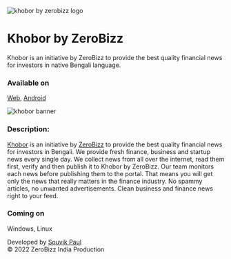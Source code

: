 ![khobor by zerobizz logo](https://raw.githubusercontent.com/zerobizz/khobor/main/assets/khobor_favicon_128.webp)
# Khobor by ZeroBizz
Khobor is an initiative by ZeroBizz to provide the best quality financial news for investors in native Bengali language.
### Available on
[Web](https://khobor.zerobizz.com/), [Android](https://zerobizz.github.io/khobor/download/android/)

![khobor banner](https://i.pinimg.com/564x/59/74/1c/59741cc9ecf8a405aae928789262a6f8.jpg)
### Description:
[Khobor](https://khobor.zerobizz.com/) is an initiative by [ZeroBizz](https://www.zerobizz.com) to provide the best quality financial news for investors in Bengali. We provide fresh finance, business and startup news every single day. We collect news from all over the internet, read them first, verify and then publish it to Khobor by ZeroBizz. Our team monitors each news before publishing them to the portal. That means you will get only the news that really matters in the finance industry. No spammy articles, no unwanted advertisements. Clean business and finance news right to your feed.
### Coming on
Windows, Linux

Developed by [Souvik Paul](https://twitter.com/thesouvikpaul)\
© 2022 ZeroBizz India Production